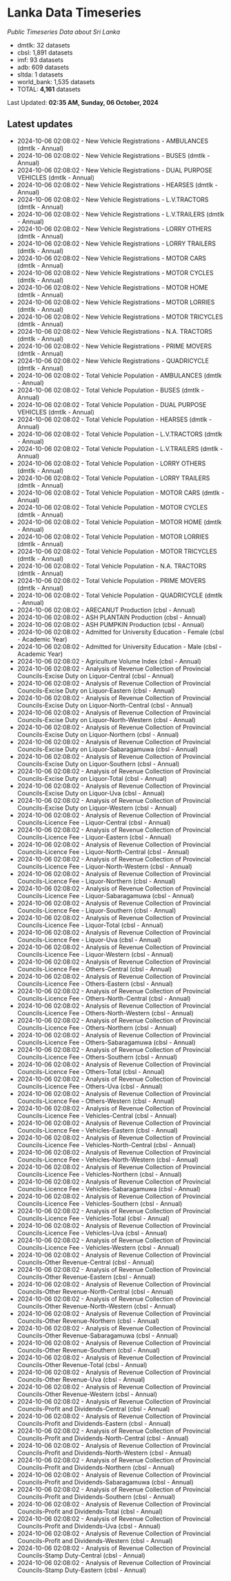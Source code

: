 # Lanka Data Timeseries
*Public Timeseries Data about Sri Lanka*

* dmtlk: 32 datasets
* cbsl: 1,891 datasets
* imf: 93 datasets
* adb: 609 datasets
* sltda: 1 datasets
* world_bank: 1,535 datasets
* TOTAL: **4,161** datasets

Last Updated: **02:35 AM, Sunday, 06 October, 2024**

## Latest updates

* 2024-10-06 02:08:02 - New Vehicle Registrations - AMBULANCES (dmtlk - Annual)
* 2024-10-06 02:08:02 - New Vehicle Registrations - BUSES (dmtlk - Annual)
* 2024-10-06 02:08:02 - New Vehicle Registrations - DUAL PURPOSE VEHICLES (dmtlk - Annual)
* 2024-10-06 02:08:02 - New Vehicle Registrations - HEARSES (dmtlk - Annual)
* 2024-10-06 02:08:02 - New Vehicle Registrations - L.V.TRACTORS (dmtlk - Annual)
* 2024-10-06 02:08:02 - New Vehicle Registrations - L.V.TRAILERS (dmtlk - Annual)
* 2024-10-06 02:08:02 - New Vehicle Registrations - LORRY OTHERS (dmtlk - Annual)
* 2024-10-06 02:08:02 - New Vehicle Registrations - LORRY TRAILERS (dmtlk - Annual)
* 2024-10-06 02:08:02 - New Vehicle Registrations - MOTOR CARS (dmtlk - Annual)
* 2024-10-06 02:08:02 - New Vehicle Registrations - MOTOR CYCLES (dmtlk - Annual)
* 2024-10-06 02:08:02 - New Vehicle Registrations - MOTOR HOME (dmtlk - Annual)
* 2024-10-06 02:08:02 - New Vehicle Registrations - MOTOR LORRIES (dmtlk - Annual)
* 2024-10-06 02:08:02 - New Vehicle Registrations - MOTOR TRICYCLES (dmtlk - Annual)
* 2024-10-06 02:08:02 - New Vehicle Registrations - N.A. TRACTORS (dmtlk - Annual)
* 2024-10-06 02:08:02 - New Vehicle Registrations - PRIME MOVERS (dmtlk - Annual)
* 2024-10-06 02:08:02 - New Vehicle Registrations - QUADRICYCLE (dmtlk - Annual)
* 2024-10-06 02:08:02 - Total Vehicle Population - AMBULANCES (dmtlk - Annual)
* 2024-10-06 02:08:02 - Total Vehicle Population - BUSES (dmtlk - Annual)
* 2024-10-06 02:08:02 - Total Vehicle Population - DUAL PURPOSE VEHICLES (dmtlk - Annual)
* 2024-10-06 02:08:02 - Total Vehicle Population - HEARSES (dmtlk - Annual)
* 2024-10-06 02:08:02 - Total Vehicle Population - L.V.TRACTORS (dmtlk - Annual)
* 2024-10-06 02:08:02 - Total Vehicle Population - L.V.TRAILERS (dmtlk - Annual)
* 2024-10-06 02:08:02 - Total Vehicle Population - LORRY OTHERS (dmtlk - Annual)
* 2024-10-06 02:08:02 - Total Vehicle Population - LORRY TRAILERS (dmtlk - Annual)
* 2024-10-06 02:08:02 - Total Vehicle Population - MOTOR CARS (dmtlk - Annual)
* 2024-10-06 02:08:02 - Total Vehicle Population - MOTOR CYCLES (dmtlk - Annual)
* 2024-10-06 02:08:02 - Total Vehicle Population - MOTOR HOME (dmtlk - Annual)
* 2024-10-06 02:08:02 - Total Vehicle Population - MOTOR LORRIES (dmtlk - Annual)
* 2024-10-06 02:08:02 - Total Vehicle Population - MOTOR TRICYCLES (dmtlk - Annual)
* 2024-10-06 02:08:02 - Total Vehicle Population - N.A. TRACTORS (dmtlk - Annual)
* 2024-10-06 02:08:02 - Total Vehicle Population - PRIME MOVERS (dmtlk - Annual)
* 2024-10-06 02:08:02 - Total Vehicle Population - QUADRICYCLE (dmtlk - Annual)
* 2024-10-06 02:08:02 - ARECANUT Production (cbsl - Annual)
* 2024-10-06 02:08:02 - ASH PLANTAIN Production (cbsl - Annual)
* 2024-10-06 02:08:02 - ASH PUMPKIN Production (cbsl - Annual)
* 2024-10-06 02:08:02 - Admitted for University Education - Female (cbsl - Academic Year)
* 2024-10-06 02:08:02 - Admitted for University Education - Male (cbsl - Academic Year)
* 2024-10-06 02:08:02 - Agriculture Volume Index (cbsl - Annual)
* 2024-10-06 02:08:02 - Analysis of Revenue Collection of Provincial Councils-Excise Duty on Liquor-Central (cbsl - Annual)
* 2024-10-06 02:08:02 - Analysis of Revenue Collection of Provincial Councils-Excise Duty on Liquor-Eastern (cbsl - Annual)
* 2024-10-06 02:08:02 - Analysis of Revenue Collection of Provincial Councils-Excise Duty on Liquor-North-Central (cbsl - Annual)
* 2024-10-06 02:08:02 - Analysis of Revenue Collection of Provincial Councils-Excise Duty on Liquor-North-Western (cbsl - Annual)
* 2024-10-06 02:08:02 - Analysis of Revenue Collection of Provincial Councils-Excise Duty on Liquor-Northern (cbsl - Annual)
* 2024-10-06 02:08:02 - Analysis of Revenue Collection of Provincial Councils-Excise Duty on Liquor-Sabaragamuwa (cbsl - Annual)
* 2024-10-06 02:08:02 - Analysis of Revenue Collection of Provincial Councils-Excise Duty on Liquor-Southern (cbsl - Annual)
* 2024-10-06 02:08:02 - Analysis of Revenue Collection of Provincial Councils-Excise Duty on Liquor-Total (cbsl - Annual)
* 2024-10-06 02:08:02 - Analysis of Revenue Collection of Provincial Councils-Excise Duty on Liquor-Uva (cbsl - Annual)
* 2024-10-06 02:08:02 - Analysis of Revenue Collection of Provincial Councils-Excise Duty on Liquor-Western (cbsl - Annual)
* 2024-10-06 02:08:02 - Analysis of Revenue Collection of Provincial Councils-Licence Fee - Liquor-Central (cbsl - Annual)
* 2024-10-06 02:08:02 - Analysis of Revenue Collection of Provincial Councils-Licence Fee - Liquor-Eastern (cbsl - Annual)
* 2024-10-06 02:08:02 - Analysis of Revenue Collection of Provincial Councils-Licence Fee - Liquor-North-Central (cbsl - Annual)
* 2024-10-06 02:08:02 - Analysis of Revenue Collection of Provincial Councils-Licence Fee - Liquor-North-Western (cbsl - Annual)
* 2024-10-06 02:08:02 - Analysis of Revenue Collection of Provincial Councils-Licence Fee - Liquor-Northern (cbsl - Annual)
* 2024-10-06 02:08:02 - Analysis of Revenue Collection of Provincial Councils-Licence Fee - Liquor-Sabaragamuwa (cbsl - Annual)
* 2024-10-06 02:08:02 - Analysis of Revenue Collection of Provincial Councils-Licence Fee - Liquor-Southern (cbsl - Annual)
* 2024-10-06 02:08:02 - Analysis of Revenue Collection of Provincial Councils-Licence Fee - Liquor-Total (cbsl - Annual)
* 2024-10-06 02:08:02 - Analysis of Revenue Collection of Provincial Councils-Licence Fee - Liquor-Uva (cbsl - Annual)
* 2024-10-06 02:08:02 - Analysis of Revenue Collection of Provincial Councils-Licence Fee - Liquor-Western (cbsl - Annual)
* 2024-10-06 02:08:02 - Analysis of Revenue Collection of Provincial Councils-Licence Fee - Others-Central (cbsl - Annual)
* 2024-10-06 02:08:02 - Analysis of Revenue Collection of Provincial Councils-Licence Fee - Others-Eastern (cbsl - Annual)
* 2024-10-06 02:08:02 - Analysis of Revenue Collection of Provincial Councils-Licence Fee - Others-North-Central (cbsl - Annual)
* 2024-10-06 02:08:02 - Analysis of Revenue Collection of Provincial Councils-Licence Fee - Others-North-Western (cbsl - Annual)
* 2024-10-06 02:08:02 - Analysis of Revenue Collection of Provincial Councils-Licence Fee - Others-Northern (cbsl - Annual)
* 2024-10-06 02:08:02 - Analysis of Revenue Collection of Provincial Councils-Licence Fee - Others-Sabaragamuwa (cbsl - Annual)
* 2024-10-06 02:08:02 - Analysis of Revenue Collection of Provincial Councils-Licence Fee - Others-Southern (cbsl - Annual)
* 2024-10-06 02:08:02 - Analysis of Revenue Collection of Provincial Councils-Licence Fee - Others-Total (cbsl - Annual)
* 2024-10-06 02:08:02 - Analysis of Revenue Collection of Provincial Councils-Licence Fee - Others-Uva (cbsl - Annual)
* 2024-10-06 02:08:02 - Analysis of Revenue Collection of Provincial Councils-Licence Fee - Others-Western (cbsl - Annual)
* 2024-10-06 02:08:02 - Analysis of Revenue Collection of Provincial Councils-Licence Fee - Vehicles-Central (cbsl - Annual)
* 2024-10-06 02:08:02 - Analysis of Revenue Collection of Provincial Councils-Licence Fee - Vehicles-Eastern (cbsl - Annual)
* 2024-10-06 02:08:02 - Analysis of Revenue Collection of Provincial Councils-Licence Fee - Vehicles-North-Central (cbsl - Annual)
* 2024-10-06 02:08:02 - Analysis of Revenue Collection of Provincial Councils-Licence Fee - Vehicles-North-Western (cbsl - Annual)
* 2024-10-06 02:08:02 - Analysis of Revenue Collection of Provincial Councils-Licence Fee - Vehicles-Northern (cbsl - Annual)
* 2024-10-06 02:08:02 - Analysis of Revenue Collection of Provincial Councils-Licence Fee - Vehicles-Sabaragamuwa (cbsl - Annual)
* 2024-10-06 02:08:02 - Analysis of Revenue Collection of Provincial Councils-Licence Fee - Vehicles-Southern (cbsl - Annual)
* 2024-10-06 02:08:02 - Analysis of Revenue Collection of Provincial Councils-Licence Fee - Vehicles-Total (cbsl - Annual)
* 2024-10-06 02:08:02 - Analysis of Revenue Collection of Provincial Councils-Licence Fee - Vehicles-Uva (cbsl - Annual)
* 2024-10-06 02:08:02 - Analysis of Revenue Collection of Provincial Councils-Licence Fee - Vehicles-Western (cbsl - Annual)
* 2024-10-06 02:08:02 - Analysis of Revenue Collection of Provincial Councils-Other Revenue-Central (cbsl - Annual)
* 2024-10-06 02:08:02 - Analysis of Revenue Collection of Provincial Councils-Other Revenue-Eastern (cbsl - Annual)
* 2024-10-06 02:08:02 - Analysis of Revenue Collection of Provincial Councils-Other Revenue-North-Central (cbsl - Annual)
* 2024-10-06 02:08:02 - Analysis of Revenue Collection of Provincial Councils-Other Revenue-North-Western (cbsl - Annual)
* 2024-10-06 02:08:02 - Analysis of Revenue Collection of Provincial Councils-Other Revenue-Northern (cbsl - Annual)
* 2024-10-06 02:08:02 - Analysis of Revenue Collection of Provincial Councils-Other Revenue-Sabaragamuwa (cbsl - Annual)
* 2024-10-06 02:08:02 - Analysis of Revenue Collection of Provincial Councils-Other Revenue-Southern (cbsl - Annual)
* 2024-10-06 02:08:02 - Analysis of Revenue Collection of Provincial Councils-Other Revenue-Total (cbsl - Annual)
* 2024-10-06 02:08:02 - Analysis of Revenue Collection of Provincial Councils-Other Revenue-Uva (cbsl - Annual)
* 2024-10-06 02:08:02 - Analysis of Revenue Collection of Provincial Councils-Other Revenue-Western (cbsl - Annual)
* 2024-10-06 02:08:02 - Analysis of Revenue Collection of Provincial Councils-Profit and Dividends-Central (cbsl - Annual)
* 2024-10-06 02:08:02 - Analysis of Revenue Collection of Provincial Councils-Profit and Dividends-Eastern (cbsl - Annual)
* 2024-10-06 02:08:02 - Analysis of Revenue Collection of Provincial Councils-Profit and Dividends-North-Central (cbsl - Annual)
* 2024-10-06 02:08:02 - Analysis of Revenue Collection of Provincial Councils-Profit and Dividends-North-Western (cbsl - Annual)
* 2024-10-06 02:08:02 - Analysis of Revenue Collection of Provincial Councils-Profit and Dividends-Northern (cbsl - Annual)
* 2024-10-06 02:08:02 - Analysis of Revenue Collection of Provincial Councils-Profit and Dividends-Sabaragamuwa (cbsl - Annual)
* 2024-10-06 02:08:02 - Analysis of Revenue Collection of Provincial Councils-Profit and Dividends-Southern (cbsl - Annual)
* 2024-10-06 02:08:02 - Analysis of Revenue Collection of Provincial Councils-Profit and Dividends-Total (cbsl - Annual)
* 2024-10-06 02:08:02 - Analysis of Revenue Collection of Provincial Councils-Profit and Dividends-Uva (cbsl - Annual)
* 2024-10-06 02:08:02 - Analysis of Revenue Collection of Provincial Councils-Profit and Dividends-Western (cbsl - Annual)
* 2024-10-06 02:08:02 - Analysis of Revenue Collection of Provincial Councils-Stamp Duty-Central (cbsl - Annual)
* 2024-10-06 02:08:02 - Analysis of Revenue Collection of Provincial Councils-Stamp Duty-Eastern (cbsl - Annual)